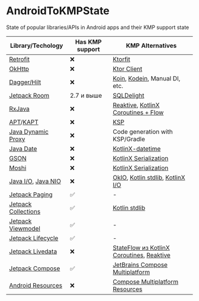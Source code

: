 # AndroidToKMPState
State of popular libraries/APIs in Android apps and their KMP support state

| Library/Techology | Has KMP support | KMP Alternatives |
| ----------------- | --------------- | ---------------- |
| [Retrofit](https://github.com/square/retrofit) | ❌ | [Ktorfit](https://github.com/Foso/Ktorfit) |
| [OkHttp](https://github.com/square/okhttp) | ❌ | [Ktor Client](https://ktor.io/docs/welcome.html) |
| [Dagger/Hilt](https://dagger.dev/) | ❌ | [Koin](https://github.com/InsertKoinIO/koin), [Kodein](https://github.com/kosi-libs/Kodein), Manual DI, etc. |
| [Jetpack Room](https://developer.android.com/jetpack/androidx/releases/room) | 2.7 и выше | [SQLDelight](https://github.com/cashapp/sqldelight) |
| [RxJava](https://github.com/ReactiveX/RxJava) | ❌ | [Reaktive](https://github.com/badoo/Reaktive), [KotlinX Coroutines + Flow](https://github.com/Kotlin/kotlinx.coroutines) |
| [APT](https://docs.oracle.com/javase%2F8%2Fdocs%2Fapi%2F%2F/javax/annotation/processing/Processor.html)/[KAPT](https://kotlinlang.org/docs/kapt.html) | ❌ | [KSP](https://github.com/google/ksp) |
| [Java Dynamic Proxy](https://docs.oracle.com/javase/8/docs/technotes/guides/reflection/proxy.html) | ❌ | Code generation with KSP/Gradle |
| [Java Date](https://developer.android.com/reference/java/util/Date) | ❌ | [KotlinX-datetime](https://github.com/Kotlin/kotlinx-datetime) |
| [GSON](https://github.com/google/gson) | ❌ | [KotlinX Serialization](https://github.com/Kotlin/kotlinx.serialization) |
| [Moshi](https://github.com/square/moshi) | ❌ | [KotlinX Serialization](https://github.com/Kotlin/kotlinx.serialization) |
| [Java I/O](https://docs.oracle.com/javase/8/docs/api/java/io/package-summary.html), [Java NIO](https://docs.oracle.com/javase/8/docs/api/java/nio/package-summary.html) | ❌ | [OkIO](https://github.com/square/okio), [Kotlin stdlib](https://kotlinlang.org/api/latest/jvm/stdlib/), [KotlinX I/O](https://github.com/Kotlin/kotlinx-io) |
| [Jetpack Paging](https://developer.android.com/jetpack/androidx/releases/paging) | ✅ |- |
| [Jetpack Collections](https://developer.android.com/jetpack/androidx/releases/collection) | ✅ | [Kotlin stdlib](https://kotlinlang.org/api/latest/jvm/stdlib/) |
| [Jetpack Viewmodel](https://developer.android.com/jetpack/androidx/releases/lifecycle) | ✅ | - |
| [Jetpack Lifecycle](https://developer.android.com/jetpack/androidx/releases/lifecycle) | ✅ | - |
| [Jetpack Livedata](https://developer.android.com/jetpack/androidx/releases/lifecycle) | ❌ | [StateFlow из KotlinX Coroutines](https://github.com/Kotlin/kotlinx.coroutines), [Reaktive](https://github.com/badoo/Reaktive) |
| [Jetpack Compose](https://developer.android.com/develop/ui/compose) | ✅ | [JetBrains Compose Multiplatform](https://github.com/JetBrains/compose-multiplatform) |
| [Android Resources](https://developer.android.com/guide/topics/resources/providing-resources) | ❌ | [Compose Multiplatform Resources](https://www.jetbrains.com/help/kotlin-multiplatform-dev/compose-images-resources.html) |
